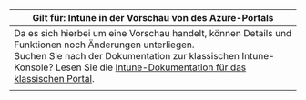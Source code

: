 |Gilt für: Intune in der Vorschau von des Azure-Portals |
|--|
|Da es sich hierbei um eine Vorschau handelt, können Details und Funktionen noch Änderungen unterliegen.<br>Suchen Sie nach der Dokumentation zur klassischen Intune-Konsole? Lesen Sie die [Intune-Dokumentation für das klassischen Portal](https://docs.microsoft.com/intune/).|
| |


<!--HONumber=Feb17_HO1-->


